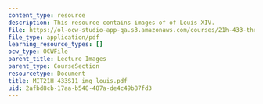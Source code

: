 ```yaml
---
content_type: resource
description: This resource contains images of of Louis XIV.
file: https://ol-ocw-studio-app-qa.s3.amazonaws.com/courses/21h-433-the-age-of-reason-europe-from-the-17th-to-the-early-19th-centuries-spring-2011/2afbd8cb17aab548487ade4c49b87fd3_MIT21H_433S11_img_louis.pdf
file_type: application/pdf
learning_resource_types: []
ocw_type: OCWFile
parent_title: Lecture Images
parent_type: CourseSection
resourcetype: Document
title: MIT21H_433S11_img_louis.pdf
uid: 2afbd8cb-17aa-b548-487a-de4c49b87fd3
---
```

